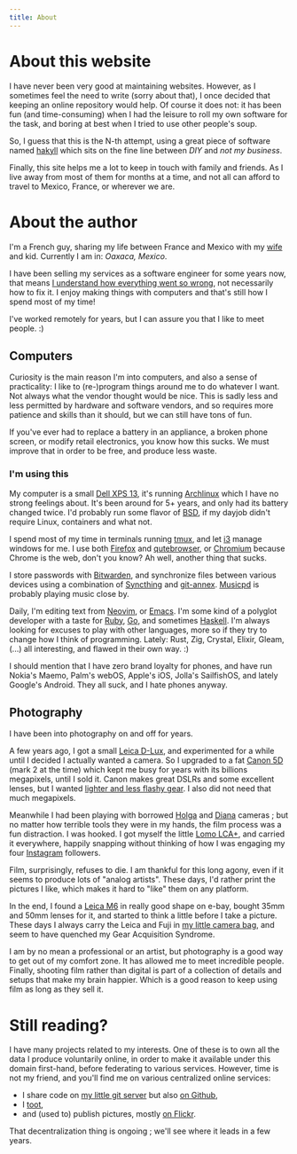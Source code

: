 ```yaml
---
title: About
---
```


# About this website

I have never been very good at maintaining websites.  However, as I
sometimes feel the need to write (sorry about that), I once decided that
keeping an online repository would help.  Of course it does not: it has
been fun (and time-consuming) when I had the leisure to roll my own
software for the task, and boring at best when I tried to use other
people's soup.

So, I guess that this is the N-th attempt, using a great piece of
software named [hakyll][hakyll] which sits on the fine line between
*DIY* and *not my business*.

Finally, this site helps me a lot to keep in touch with family and
friends. As I live away from most of them for months at a time, and not
all can afford to travel to Mexico, France, or wherever we are.

# About the author

I'm a French guy, sharing my life between France and Mexico with my
[wife][karina] and kid. Currently I am in: _Oaxaca, Mexico_.

I have been selling my services as a software engineer for some years
now, that means [I understand how everything went so
wrong](https://xkcd.com/1760/), not necessarily how to fix it. I enjoy
making things with computers and that's still how I spend most of my
time!

I've worked remotely for years, but I can assure you that I like to meet
people. :)


## Computers

Curiosity is the main reason I'm into computers, and also a sense of
practicality: I like to (re-)program things around me to do whatever I
want. Not always what the vendor thought would be nice. This is sadly
less and less permitted by hardware and software vendors, and so
requires more patience and skills than it should, but we can still have
tons of fun.

If you've ever had to replace a battery in an appliance, a broken phone
screen, or modify retail electronics, you know how this sucks. We must
improve that in order to be free, and produce less waste.

### I'm using this

My computer is a small [Dell XPS 13][xps13], it's running
[Archlinux][archlinux] which I have no strong feelings about. It's been
around for 5+ years, and only had its battery changed twice. I'd
probably run some flavor of [BSD][freebsd], if my dayjob didn't require
Linux, containers and what not.

I spend most of my time in terminals running [tmux][tmux], and let
[i3][i3] manage windows for me. I use both [Firefox][firefox] and
[qutebrowser][qutebrowser], or [Chromium][chromium] because Chrome is the
web, don't you know? Ah well, another thing that sucks.

I store passwords with [Bitwarden][bitwarden], and synchronize files
between various devices using a combination of [Syncthing][syncthing]
and [git-annex][gitannex]. [Musicpd][mpd] is probably playing music
close by.

Daily, I'm editing text from [Neovim][nvim], or [Emacs][emacs]. I'm some
kind of a polyglot developer with a taste for [Ruby][ruby],
[Go][golang], and sometimes [Haskell][haskell]. I'm always looking for
excuses to play with other languages, more so if they try to change how
I think of programming. Lately: Rust, Zig, Crystal, Elixir, Gleam, (...)
all interesting, and flawed in their own way. :)

I should mention that I have zero brand loyalty for phones, and have
run Nokia's Maemo, Palm's webOS, Apple's iOS, Jolla's SailfishOS, and
lately Google's Android. They all suck, and I hate phones anyway.

[xps13]: https://wiki.archlinux.org/index.php/Dell_XPS_13_(9360)
[keepass]: https://www.keepassx.org/
[bitwarden]: https://bitwarden.com/
[gitannex]: https://git-annex.branchable.com/
[tmux]: https://tmux.github.io/
[firefox]: https://www.mozilla.org/firefox
[chromium]: https://www.chromium.org/
[qutebrowser]: https://qutebrowser.org/
[nvim]: https://neovim.io/
[emacs]: https://www.gnu.org/software/emacs/
[atom]: https://atom.io/
[ruby]: https://www.ruby-lang.org/
[golang]: https://golang.org/
[haskell]: https://haskell.org/
[freebsd]: http://freebsd.org/
[archlinux]: http://archlinux.org/
[i3]: https://i3wm.org/
[syncthing]: https://syncthing.net/
[mpd]: https://www.musicpd.org/

## Photography

I have been into photography on and off for years.

A few years ago, I got a small [Leica D-Lux][dlux], and experimented
for a while until I decided I actually wanted a camera. So I upgraded
to a fat [Canon 5D][5d] (mark 2 at the time) which kept me busy for
years with its billions megapixels, until I sold it. Canon makes great
DSLRs and some excellent lenses, but I wanted [lighter and less flashy
gear][xt1]. I also did not need that much megapixels.

Meanwhile I had been playing with borrowed [Holga][holga] and
[Diana][diana] cameras ; but no matter how terrible tools they were in
my hands, the film process was a fun distraction. I was hooked. I got
myself the little [Lomo LCA+][lomo], and carried it everywhere, happily
snapping without thinking of how I was engaging my four
[Instagram][instagram] followers.

Film, surprisingly, refuses to die. I am thankful for this long agony,
even if it seems to produce lots of "analog artists". These days, I'd
rather print the pictures I like, which makes it hard to "like" them on
any platform.

In the end, I found a [Leica M6][m6] in really good shape on e-bay,
bought 35mm and 50mm lenses for it, and started to think a little
before I take a picture. These days I always carry the Leica and Fuji
in [my little camera bag][onabags], and seem to have quenched my Gear
Acquisition Syndrome.

I am by no mean a professional or an artist, but photography is a good
way to get out of my comfort zone. It has allowed me to meet incredible
people. Finally, shooting film rather than digital is part of a
collection of details and setups that make my brain happier. Which is a
good reason to keep using film as long as they sell it.

[onabags]: https://www.onabags.com/
[dlux]: https://en.wikipedia.org/wiki/Panasonic_Lumix_DMC-LX3#Leica_D-Lux_4
[5d]: https://en.wikipedia.org/wiki/Canon_EOS_5D_Mark_II
[holga]: http://microsites.lomography.com/holga/
[diana]: http://microsites.lomography.com/diana/
[lomo]: http://microsites.lomography.com/lca+/
[m6]: http://camerapedia.wikia.com/wiki/Leica_M6
[xt1]: http://www.kenrockwell.com/fuji/x-t1.htm

# Still reading?

I have many projects related to my interests. One of these is to
own all the data I produce voluntarily online, in order to make it
available under this domain first-hand, before federating to various
services. However, time is not my friend, and you'll find me on various
centralized online services:

 * I share code on [my little git server][gitea] but also [on Github][github],
 * I [toot][fediverse],
 * and (used to) publish pictures, mostly [on Flickr][flickr].

That decentralization thing is ongoing ; we'll see where it leads in a
few years.

[gitea]: https://git.cypr.io/
[fediverse]: https://mastodon.social/@oz
[flickr]: https://flickr.com/photos/ephoz
[instagram]: https://www.instagram.com/ephoz/
[github]: https://github.com/oz
[hakyll]: http://jaspervdj.be/hakyll/
[karina]: https://karina.gd
